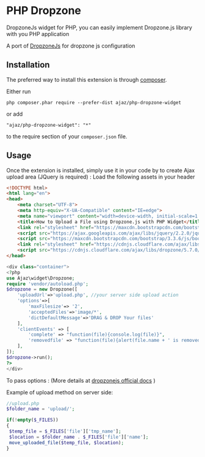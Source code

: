 PHP Dropzone
=============
DropzoneJs widget for PHP, you can easily implement Dropzone.js library with you PHP application

A port of [DropzoneJs](http://www.dropzonejs.com/) for dropzone js configuration

Installation
------------

The preferred way to install this extension is through [composer](http://getcomposer.org/download/).

Either run

```
php composer.phar require --prefer-dist ajaz/php-dropzone-widget
```

or add

```
"ajaz/php-dropzone-widget": "*"
```

to the require section of your `composer.json` file.


Usage
-----

Once the extension is installed, simply use it in your code by to create Ajax upload area (JQuery is required) :
Load the following assets in your header
```html
<!DOCTYPE html>
<html lang="en">
<head>
    <meta charset="UTF-8">
    <meta http-equiv="X-UA-Compatible" content="IE=edge">
    <meta name="viewport" content="width=device-width, initial-scale=1.0">
    <title>How to Upload a File using Dropzone.js with PHP Widget</title>
    <link rel="stylesheet" href="https://maxcdn.bootstrapcdn.com/bootstrap/3.3.6/css/bootstrap.min.css" />
    <script src="https://ajax.googleapis.com/ajax/libs/jquery/2.2.0/jquery.min.js"></script>
    <script src="https://maxcdn.bootstrapcdn.com/bootstrap/3.3.6/js/bootstrap.min.js"></script>        
    <link rel="stylesheet" href="https://cdnjs.cloudflare.com/ajax/libs/dropzone/5.7.0/dropzone.min.css" />
    <script src="https://cdnjs.cloudflare.com/ajax/libs/dropzone/5.7.0/dropzone.min.js"></script>
</head>
```
```php
<div class="container">
<?php 
use Ajaz\widget\Dropzone;
require 'vendor/autoload.php';
$dropzone = new Dropzone([
    'uploadUrl'=>'upload.php', //your server side upload action
    'options'=>[
        'maxFilesize'=> '2',
        'acceptedFiles'=>'image/*',
        'dictDefaultMessage'=>'DRAG & DROP Your files'
    ],
    'clientEvents' => [
        'complete' => "function(file){console.log(file)}",
        'removedfile' => "function(file){alert(file.name + ' is removed')}"
    ],
]);
$dropzone->run();
?>
</div>
```
</body>
</html>

To pass options : (More details at [dropzonejs official docs](http://www.dropzonejs.com/#toc_6) )

Example of upload method on server side:

```php
//upload.php
$folder_name = 'upload/';

if(!empty($_FILES))
{
 $temp_file = $_FILES['file']['tmp_name'];
 $location = $folder_name . $_FILES['file']['name'];
 move_uploaded_file($temp_file, $location);
}
```

